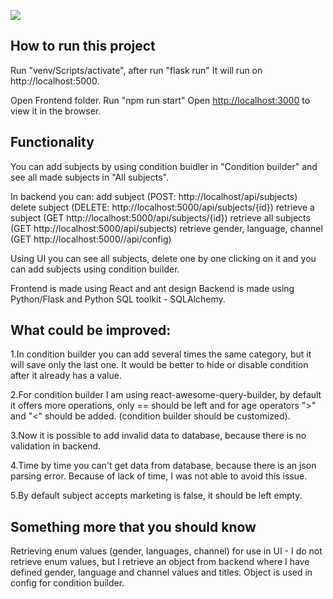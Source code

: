 ![](https://j.gifs.com/lxNKZ1.gif)


## How to run this project

Run "venv/Scripts/activate", after run "flask run"
It will run on http://localhost:5000.

Open Frontend folder. Run "npm run start"
Open [http://localhost:3000](http://localhost:3000) to view it in the browser.


## Functionality

You can add subjects by using condition buidler in "Condition builder" and see all made subjects in "All subjects".

In backend you can:
add subject (POST: http://localhost/api/subjects)
delete subject (DELETE: http://localhost:5000/api/subjects/{id})
retrieve a subject (GET http://localhost:5000/api/subjects/{id})
retrieve all subjects (GET http://localhost:5000/api/subjects)
retrieve gender, language, channel (GET http://localhost:5000//api/config) 

Using UI you can see all subjects, delete one by one clicking on it and you can add subjects using condition builder. 


Frontend is made using React and ant design
Backend is made using Python/Flask and Python SQL toolkit - SQLAlchemy.


## What could be improved: 

1.In condition builder you can add several times the same category, but it will save only the last one. 
It would be better to hide or disable condition after it already has a value.

2.For condition builder I am using react-awesome-query-builder, by default it offers more operations, only == should be left
and for age operators ">" and "<" should be added.
(condition builder should be customized).

3.Now it is possible to add invalid data to database, because there is no validation in backend. 

4.Time by time you can't get data from database, because there is an json parsing error. 
Because of lack of time, I was not able to avoid this issue.

5.By default subject accepts marketing is false, it should be left empty.

## Something more that you should know

Retrieving enum values (gender, languages, channel) for use in UI - I do not retrieve enum values,
but I retrieve an object from backend where I have defined gender, language and channel values and titles. 
Object is used in config for condition builder.
